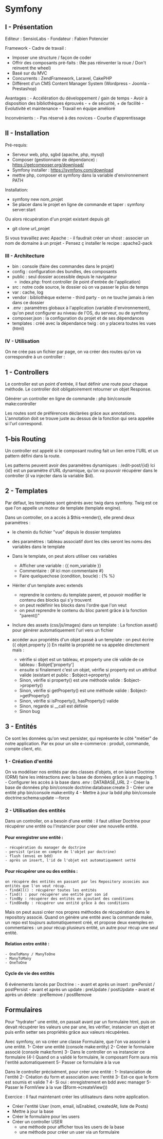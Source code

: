 # Symfony
## I - Présentation
Editeur : SensioLabs - Fondateur : Fabien Potencier

Framework - Cadre de travail :
- Imposer une structure / façon de coder
- Offrir des composants pré-faits :
    (Ne pas réinventer la roue / Don't reinvent the wheel)
- Basé sur du MVC
- Concurrents : ZendFramework, Laravel, CakePHP
- Différent d'un CMS Content Manager System (Wordpress - Joomla - Prestashop)

Avantages :
    - Accélération du développement / gain de temps
    - Avoir à disposition des bibliothèques éprouvés
    - + de sécurité, + de facilité
    - Evolutivité et maintenance
    - Travail en équipe amélioré
    
Inconvénients :
    - Pas réservé à des novices
    - Courbe d'apprentissage

## II - Installation
Pré-requis:
- Serveur web, php, sgbd (apache, php, mysql)
- Composer (gestionnaire de dépendance) : https://getcomposer.org/download/
- Symfony installer : https://symfony.com/download
- mettre php, composer et symfony dans la variable d'environnement PATH

Installation: 
- symfony new nom_projet
- Se placer dans le projet en ligne de commande et taper : symfony server:start

Ou alors récupération d'un projet existant depuis git
- git clone url_projet

Si vous travaillez avec Apache : 
    - il faudrait créer un vhost : associer un nom de domaine à un projet
    - Pensez ç installer le recipe : apache2-pack
    
### III - Architecture
- bin : console (faire des commandes dans le projet)
- config : configuration des bundles, des composants
- public : seul dossier accessible depuis le navigateur
    - index.php: front controller (le point d'entrée de l'application)
- src : notre code source, le dossier où on va passer le plus de temps
- var : cache, log
- vendor : bibliothèque externe - third party - on ne touche jamais à rien dans ce dossier
- .env : paramètres globaux à l'application (variable d'environnement),
    qu'on peut configurer au niveau de l'OS, du serveur, ou de symfony
- composer.json : la configuration du projet et de ses dépendances
- templates : créé avec la dépendance twig : on y placera toutes les vues (html)

### IV - Utilisation
On ne crée pas un fichier par page, on va créer des routes qu'on va correspondre à un controller :

## 1 - Controllers
Le controller est un point d'entrée, il faut définir une route pour chaque méthode.
Le controller doit obligatoirement retourner un objet Response.

Générer un controller en ligne de commande :
php bin/console make:controller

Les routes sont de préférences déclarées grâce aux annotations.
L'annotation doit se trouve juste au dessus de la fonction qui sera appelée
si l'url correspond.

## 1-bis Routing
Un controller est appelé si le composant routing fait un lien entre l'URL et un pattern défini dans la route.

Les patterns peuvent avoir des paramètres dynamiques :
/edit-post/{id}
Ici {id} est un paramètre d'URL dynamique, qu'on va pouvoir récupérer
dans le controller (il va injecter dans la variable $id).

## 2 - Templates
Par défaut, les templates sont générés avec twig dans symfony.
Twig est ce que l'on appelle un moteur de template (template engine).

Dans un controller, on a accès à $this->render(), elle prend deux paramètres :
- le chemin du fichier "vue" depuis le dossier templates
- des paramètres : tableau associatif dont les clés seront les noms des variables dans le template

- Dans le template, on peut alors utiliser ces variables
    - Afficher une variable : {{ nom_variable }}
    - Commentaire : {# ici mon commentaire #}
    - Faire quelquechose (condition, boucle) : {%  %}
    
- Hériter d'un template avec extends
    - reprendre le contenu du template parent, et pouvoir modifier le contenu des blocks qui s'y trouvent
    - on peut redéfinir les blocks dans l'ordre que l'on veut
    - on peut reprendre le contenu du bloc parent grâce à la fonction "parent()"

- Inclure des assets (css/js/images) dans un template : La fonction asset() pour générer automatiquement l'url vers un fichier

- accéder aux propriétés d'un objet passé à un template : on peut écrire {{ objet.property }}
 En réalité la propriété ne va appelée directement mais :
    - vérifie si objet est un tableau, et property une clé valide de ce tableau : $objet['property']
    - ensuite si finalement c'est un objet, vérifie si property est un attribut valide (existant et public : $object->property)
    - Sinon, vérifie si property() est une méthode valide :  $object->property()
    - Sinon, vérifie si getProperty() est une méthode valide : $object->getProperty()
    - Sinon, vérifie si isProperty(), hasProperty() valide
    - Sinon, regarde si __call est définie
    - Sinon bug
    
## 3 - Entités
Ce sont les données qu'on veut persister, qui représente le côté "métier" de notre application. Par ex pour un site e-commerce :
produit, commande, compte client, etc.

### 1 - Création d'entité
On va modéliser nos entités par des classes d'objets, et on laisse Doctrine (ORM) faire les intéractions
avec la base de données grâce à un mapping.
    1 - Configurer les accès à la base dans .env :
        DATABASE_URL
    2 - Créer la base de données
        php bin/console doctrine:database:create
    3 - Créer une entité 
        php bin/console make:entity
    4 - Mettre à jour la bdd
        php bin/console doctrine:schema:update --force
       
### 2 - Utilisation des entités
Dans un controller, on a besoin d'une entité : il faut utiliser Doctrine pour récupérer une entité
ou l'instancier pour créer une nouvelle entité.

#### Pour enregistrer une entité :
    - récupération du manager de doctrine
    - persist (prise en compte de l'objet par doctrine)
    - flush (envoi en bdd)
    - après un insert, l'id de l'objet est automatiquement setté
    
#### Pour récupérer une ou des entités :
    on récupère des entités en passant par les Repository associés aux entités que l'on veut récup.
    - findAll() : récupérer toutes les entités
    - find() : pour récupérer une entité par son id
    - findBy : récupérer des entités en ajoutant des conditions
    - findOneBy : récupérer une entité grâce à des conditions

Mais on peut aussi créer nos propres méthodes de récupération dans le repository associé.
Quand on génère une entité avec la commande make, un repo est toujours automatiquement créé,
et propose deux exemples en commentaires : un pour récup plusieurs entité,
un autre pour récup une seul entité.

#### Relation entre entité :
    - OneToMany / ManyToOne
    - ManyToMany
    - OneToOne
    
#### Cycle de vie des entités
6 événements lancés par Doctrine :
    - avant et après un insert : prePersist / postPersist
    - avant et après un update : preUpdate / postUpdate
    - avant et après un delete : preRemove / postRemove

## Formulaires

Pour "hydrater" une entité, on passait avant par un formulaire html,
puis on devait récupérer les valeurs une par une, les vérifier, instancier
un objet et puis enfin setter ses propriétés grâce aux valeurs récupérées.

Avec symfony, on va créer une classe Formulaire, que l'on va associer à une entité.
    1- Créer une entité (console make:entity)
    2- Créer le formulaire associé (console make:form)
    3- Dans le controller on va instancier ce formulaire
    (4-) Quand on a validé le formulaire, le composant Form aura mis l'entité automatiquement
    5- Passer ce formulaire à la vue

Dans le controller précisément, pour créer une entité :
    1- Instanciation de l'entité
    2- Création du form et association avec l'entité 
    3- Est-ce que le form est soumis et valide ?
    4- Si oui : enregistrement en bdd avec manager
    5- Passer le FormView à la vue ($form->createView())
    
Exercice :
Il faut maintenant créer les utilisateurs dans notre application.
- Créer l'entité User (nom, email, isEnabled, createdAt, liste de Posts)
- Mettre à jour la base
- Créer le formulaire pour les users
- Créer un controller USER
    - une méthode pour afficher tous les users de la base
    - une méthode pour créer un user via un formulaire
    



    

